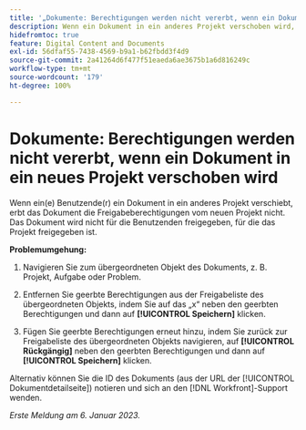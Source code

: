 ```yaml
---
title: '„Dokumente: Berechtigungen werden nicht vererbt, wenn ein Dokument in ein neues Projekt verschoben wird“'
description: Wenn ein Dokument in ein anderes Projekt verschoben wird, erbt das Dokument nicht die Freigabeberechtigungen vom neuen Projekt. Das Dokument wird nicht für die Benutzenden freigegeben, für die das Projekt freigegeben ist. „
hidefromtoc: true
feature: Digital Content and Documents
exl-id: 56dfaf55-7438-4569-b9a1-b62fbdd3f4d9
source-git-commit: 2a41264d6f477f51eaeda6ae3675b1a6d816249c
workflow-type: tm+mt
source-wordcount: '179'
ht-degree: 100%

---
```


# Dokumente: Berechtigungen werden nicht vererbt, wenn ein Dokument in ein neues Projekt verschoben wird

<!-- This Known Issue is on the TOC for both Workfront and Workfront Proof-->

<!--Won't fix tab: Valid issue, won't fix.-->

Wenn ein(e) Benutzende(r) ein Dokument in ein anderes Projekt verschiebt, erbt das Dokument die Freigabeberechtigungen vom neuen Projekt nicht. Das Dokument wird nicht für die Benutzenden freigegeben, für die das Projekt freigegeben ist.

**Problemumgehung:**

1. Navigieren Sie zum übergeordneten Objekt des Dokuments, z. B. Projekt, Aufgabe oder Problem.

1. Entfernen Sie geerbte Berechtigungen aus der Freigabeliste des übergeordneten Objekts, indem Sie auf das „x“ neben den geerbten Berechtigungen und dann auf **[!UICONTROL Speichern]** klicken.

1. Fügen Sie geerbte Berechtigungen erneut hinzu, indem Sie zurück zur Freigabeliste des übergeordneten Objekts navigieren, auf **[!UICONTROL Rückgängig]** neben den geerbten Berechtigungen und dann auf **[!UICONTROL Speichern]** klicken.

Alternativ können Sie die ID des Dokuments (aus der URL der [!UICONTROL Dokumentdetailseite]) notieren und sich an den [!DNL Workfront]-Support wenden.

_Erste Meldung am 6. Januar 2023._
